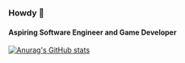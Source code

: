 ### Howdy 👋

#### Aspiring Software Engineer and Game Developer

[![Anurag's GitHub stats](https://github-readme-stats.vercel.app/api?username=cuche2003&show_icons=true&them=algolia)](https://github.com/anuraghazra/github-readme-stats)
